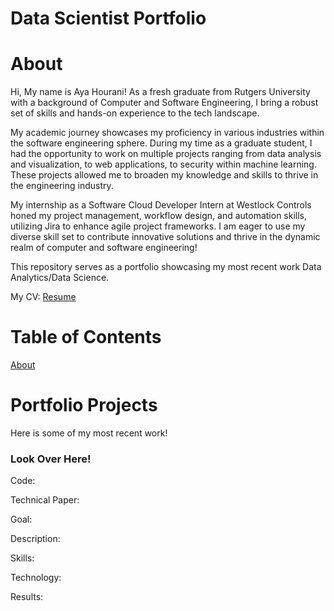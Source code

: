 # Data Scientist Portfolio

# About

Hi, My name is Aya Hourani! As a fresh graduate from Rutgers University with a background of Computer and Software Engineering, I bring a robust set of skills and hands-on experience to the tech landscape. 

My academic journey showcases my proficiency in various industries within the software engineering sphere. During my time as a graduate student, I had the opportunity to work on multiple projects ranging from data analysis and visualization, to web applications, to security within machine learning. These projects allowed me to broaden my knowledge and skills to thrive in the engineering industry. 

My internship as a Software Cloud Developer Intern at Westlock Controls honed my project management, workflow design, and automation skills, utilizing Jira to enhance agile project frameworks. I am eager to use my diverse skill set to contribute innovative solutions and thrive in the dynamic realm of computer and software engineering!

This repository serves as a portfolio showcasing my most recent work Data Analytics/Data Science.

My CV: [Resume](Resume.pdf)

# Table of Contents

[About](https://github.com/ahourani2000/Data-Scientist-Portfolio/edit/main/README.md#about)

# Portfolio Projects

Here is some of my most recent work! 

### Look Over Here!
Code: 

Technical Paper:

Goal:

Description:

Skills:

Technology:

Results:
